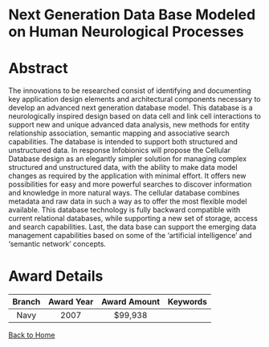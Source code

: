 
Next Generation Data Base Modeled on Human Neurological Processes
=================================================================

# Abstract


The innovations to be researched consist of identifying and documenting key application design elements and architectural components necessary to develop an advanced next generation database model. This database is a neurologically inspired design based on data cell and link cell interactions to support new and unique advanced data analysis, new methods for entity relationship association, semantic mapping and associative search capabilities. The database is intended to support both structured and unstructured data. In response Infobionics will propose the Cellular Database design as an elegantly simpler solution for managing complex structured and unstructured data, with the ability to make data model changes as required by the application with minimal effort. It offers new possibilities for easy and more powerful searches to discover information and knowledge in more natural ways. The cellular database combines metadata and raw data in such a way as to offer the most flexible model available. This database technology is fully backward compatible with current relational databases, while supporting a new set of storage, access and search capabilities. Last, the data base can support the emerging data management capabilities based on some of the ‘artificial intelligence’ and ‘semantic network’ concepts.  

# Award Details

|Branch|Award Year|Award Amount|Keywords|
| :---: | :---: | :---: | :---: |
|Navy|2007|$99,938||
  
  


[Back to Home](https://github.com/chrischow/dod_sbir_awards#1874)